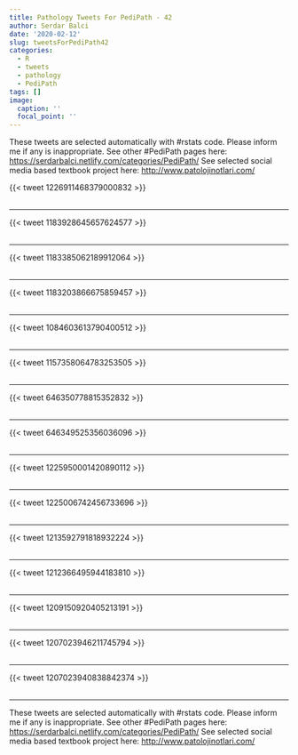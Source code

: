 ```yaml
---
title: Pathology Tweets For PediPath - 42
author: Serdar Balci
date: '2020-02-12'
slug: tweetsForPediPath42
categories:
  - R
  - tweets
  - pathology
  - PediPath
tags: []
image:
  caption: ''
  focal_point: ''
---
```



These tweets are selected automatically with #rstats code. Please inform me if any is inappropriate.
See other #PediPath pages here: https://serdarbalci.netlify.com/categories/PediPath/ 
See selected social media based textbook project here: http://www.patolojinotlari.com/

{{< tweet 1226911468379000832 >}}
<br>
<br>
<hr>
{{< tweet 1183928645657624577 >}}
<br>
<br>
<hr>
{{< tweet 1183385062189912064 >}}
<br>
<br>
<hr>
{{< tweet 1183203866675859457 >}}
<br>
<br>
<hr>
{{< tweet 1084603613790400512 >}}
<br>
<br>
<hr>
{{< tweet 1157358064783253505 >}}
<br>
<br>
<hr>
{{< tweet 646350778815352832 >}}
<br>
<br>
<hr>
{{< tweet 646349525356036096 >}}
<br>
<br>
<hr>
{{< tweet 1225950001420890112 >}}
<br>
<br>
<hr>
{{< tweet 1225006742456733696 >}}
<br>
<br>
<hr>
{{< tweet 1213592791818932224 >}}
<br>
<br>
<hr>
{{< tweet 1212366495944183810 >}}
<br>
<br>
<hr>
{{< tweet 1209150920405213191 >}}
<br>
<br>
<hr>
{{< tweet 1207023946211745794 >}}
<br>
<br>
<hr>
{{< tweet 1207023940838842374 >}}
<br>
<br>
<hr>


These tweets are selected automatically with #rstats code. Please inform me if any is inappropriate.
See other #PediPath pages here: https://serdarbalci.netlify.com/categories/PediPath/ 
See selected social media based textbook project here: http://www.patolojinotlari.com/
